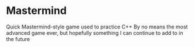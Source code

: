 # Mastermind
Quick Mastermind-style game used to practice C++
By no means the most advanced game ever, but hopefully something I can continue to add to in the future
